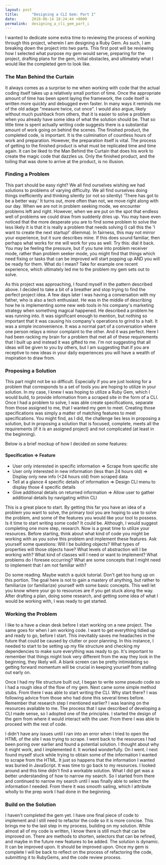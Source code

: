 ```yaml
---
layout: post
title:      "Designing a CLI Gem: Part I"
date:       2018-06-14 18:24:44 +0000
permalink:  designing_a_cli_gem_part_i
---
```


I wanted to dedicate some extra time to reviewing the process of working through this project, wherein I am designing a Ruby Gem. As such, I am breaking down the project into two parts. This first post will be reviewing how I selected what purpose my gem would serve, preparing for the project, drafting plans for the gem, initial obstacles, and ultimately what I would like the completed gem to look like.

### The Man Behind the Curtain
It always comes as a surprise to me when working with code that the actual coding itself takes up a relatively small portion of time. Once the appropriate amount of time has been spent laying the framework, the code itself is written more quickly and debugged even faster. In many ways it reminds me of the old adage "measure twice, cut once".  I would also argue, likely without much pushback from others, that it is easier to solve a problem when you already have some idea of what the solution should be. That so little time is spent actually writing code suggests there is a substantial amount of work going on behind the scenes. The finished product, the completed code, is important. It is the culmination of countless hours of work and preparation. However, the preparation itself is vital. The process of getting to the finished product is what must be replicated time and time again. It can be liked to the Man Behind the Curtain that does his work to create the magic code that dazzles us. Only the finished product, and the toiling that was done to arrive at the product, is no illusion.

### Finding a Problem
This part should be easy right? We all find ourselves wishing we had solutions to problems of varying difficulty. We all find ourselves doing things inefficiently and thinking silently (or not so silently) 'There has got to be a better way.' It turns out, more often than not, we move right along with our day. When we are not in problem seeking mode, we encounter problems left and right. However, when we are put on the spot that endless well of problems we could draw from suddenly dries up. You may have even noticed that the more desperate you are to find some problem to solve the less likely it is that it is really a problem that needs solving (I call this the 'I want to create the next startup!' dilemma). In fairness, this may not mirror your experience, but it sure describes mine. If this does sound familiar, then perhaps what works for me will work for you as well. Try this: dial it back. You may be feeling the pressure, but if you tune into problem receiver mode, rather than problem seeker mode, you might find that things which need fixing or tasks that can be improved will start popping up AND you will be ready for them. What do I mean? Take for example one recent experience, which ultimately led me to the problem my gem sets out to solve. 

As this project was approaching, I found myself in the pattern described above. I decided to take a bit of a breather and stop trying to find the perfect project idea. A few days later I was having a conversation with my father, who is also a tech enthusiast. He was in the middle of describing how he is implementing some new web tools in his company's marketing strategy when something magical happened. He described a problem he was running into. It was significant enough to mention, but nothing so important that it was causing his company's operations to grind to a halt. It was a simple inconvenience. It was a normal part of a conversation where one person relays a minor complaint to the other. And it was perfect. Here I had been racking my brain for a problem that met all of these requirements that I built up and instead it was gifted to me. I'm not suggesting that all ideas will be given to you by others, but I am suggesting that if you are receptive to new ideas in your daily experiences you will have a wealth of inspiration to draw from.


### Proposing a Solution
This part might not be so difficult. Especially if you are just looking for a problem that corresponds to a set of tools you are hoping to utilize in your solution. In my case, I knew I was hoping to utilize a Ruby Gem, which I would build, to provide information from a scraped site in the form of a CLI. Once I had a problem to solve, I was able create specifications, separate from those assigned to me, that I wanted my gem to meet. Creating those specifications was simply a matter of matching features to meet specifications. You might find, as I did, the challenge lies less in proposing a solution, but in proposing a solution that is focused, complete, meets all the requirements (if it is an assigned project) and not complicated (at least in the beginning).

Below is a brief mockup of how I decided on some features:

#### Specification => Feature
* User only interested in specific information => Scrape from specific site
* User only interested in new information (less than 24 hours old) => Display only new info (<24 hours old) from scraped data
* Tell at a glance 4 specific details of information => Design CLI menu to display those 4 specific details
* Give additional details on returned information => Allow user to gather additional details by navigating within CLI

This is a great place to start. By getting this far you have an idea of a problem you want to solve, the primary tool you are hoping to use to solve the problem, and some of the features you would like your tool to possess. Is it time to start writing some code? It could be. Although, I would suggest completing one more step, research. Now is a great time to utilize your resources. Before starting, think about what kind of code you might be working with as you solve this problem and implement these features. Ask yourself some questions: Will I be building objects? What types of properties will those objects have? What levels of abstraction will I be working with? What kind of classes will I need or want to implement? What problems do I foresee occurring? What are some concepts that I might need to implement that I am not familiar with?

Do some reading. Maybe watch a quick tutorial. Don't get too hung up on this portion. The goal here is not to gain a mastery of anything, but rather to familiarize (or familiarize) yourself with some basic concepts. This well let you know where your go to resources are if you get stuck along the way. After drafting a plan, doing some research, and getting some idea of what I would be working with, I was ready to get started.

### Working the Problem
I like to a have a clean desk before I start working on a new project. The same goes for when I am working code. I want to get everything tidied up and ready to go, before I start. This inevitably saves me headaches in the future that could be caused by clutter or poor planning. In this instance, I needed to start to be setting up my file structure and checking my dependencies to make sure everything was ready to go. It's important to remember that things might look very different from the way they look in the beginning, they likely will. A blank screen can be pretty intimidating so getting forward momentum will be crucial in keeping yourself from stalling out early on. 

Once I had my file structure built out, I began to write some pseudo code so I had a rough idea of the flow of my gem. Next came some simple method stubs. From there I was able to start writing the CLI. Why start there? I was following advice from those who had done this several times before. Remember that research step I mentioned earlier? I was leaning on the resources available to me. The process that I saw described of developing a CLI made sense, so I adopted one of the principles. I started the design of the gem from where it would interact with the user. From there I was able to proceed with the rest of code. 

I didn't have any issues until I ran into an error when I tried to open the HTML of the site I was trying to scrape. I went back to the resources I had been poring over earlier and found a potential solution. I thought about why it might work, and I implemented it. It worked wonderfully. On I went. I next found myself stuck while trying to obtain some of the information I wanted to scrape from the HTML. It just so happens that the information I wanted was buried in JavaScript. It was time to go back to my resources. I looked around and this time didn't find a workable solution. What I did get was a better understanding of how to narrow my search. So I started from there and continued to narrow my search until I was finally able to select the information I needed. From there it was smooth sailing, which I attribute wholly to the prep work I had done in the beginning.

### Build on the Solution
I haven't completed the gem yet. I have one final piece of code to implement and I still need to refactor the code so it is more concise. This brings me to the last step in my process, building on my solution. While almost all of my code is written, I know there is still much that can be improved on. There are methods to shorten, selectors that can be refined, and maybe in the future new features to be added. The solution is dynamic. It can be improved upon. It should be improved upon. Once my gem is complete I will be back to reflect on the process of refactoring the code, submitting it to RubyGems, and the code review process.


